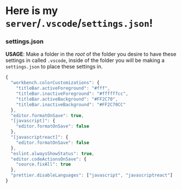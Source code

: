 # Here is my `server`/`.vscode`/`settings.json`!

### settings.json

**USAGE**: Make a folder in the _root_ of the folder you desire to have these settings in called `.vscode`, inside of the folder you will be making a `settings.json` to place these settings in.

```js
{
  "workbench.colorCustomizations": {
    "titleBar.activeForeground": "#fff",
    "titleBar.inactiveForeground": "#ffffffcc",
    "titleBar.activeBackground": "#FF2C70",
    "titleBar.inactiveBackground": "#FF2C70CC"
  },
  "editor.formatOnSave": true,
  "[javascript]": {
    "editor.formatOnSave": false
  },
  "[javascriptreact]": {
    "editor.formatOnSave": false
  },
  "eslint.alwaysShowStatus": true,
  "editor.codeActionsOnSave": {
    "source.fixAll": true
  },
  "prettier.disableLanguages": ["javascript", "javascriptreact"]
}

```
